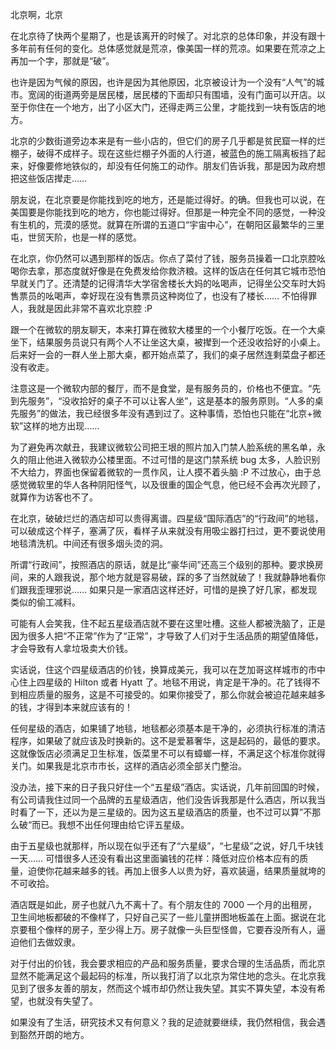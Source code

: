 <!--
The original post could not be found in Wangyin's website. Most likely it was removed by Wangyin himself. The corrent copy is from:

https://www.letscorp.net/archives/121979
-->

北京啊，北京

在北京待了快两个星期了，也是该离开的时候了。对北京的总体印象，并没有跟十多年前有任何的变化。总体感觉就是荒凉，像美国一样的荒凉。如果要在荒凉之上再加一个字，那就是“破”。

也许是因为气候的原因，也许是因为其他原因，北京被设计为一个没有“人气”的城市。宽阔的街道两旁是居民楼，居民楼的下面却只有围墙，没有门面可以开店。以至于你住在一个地方，出了小区大门，还得走两三公里，才能找到一块有饭店的地方。

北京的少数街道旁边本来是有一些小店的，但它们的房子几乎都是贫民窟一样的烂棚子，破得不成样子。现在这些烂棚子外面的人行道，被蓝色的施工隔离板挡了起来，好像要修地铁似的，却没有任何施工的动作。朋友们告诉我，那是因为政府想把这些饭店撵走……

朋友说，在北京要是你能找到吃的地方，还是能过得好。的确。但我也可以说，在美国要是你能找到吃的地方，你也能过得好。但那是一种完全不同的感觉，一种没有生机的，荒漠的感觉。就算在所谓的五道口“宇宙中心”，在朝阳区最繁华的三里屯，世贸天阶，也是一样的感觉。

在北京，你仍然可以遇到那样的饭店。你点了菜付了钱，服务员操着一口北京腔吆喝你去拿，那态度就好像是在免费发给你救济粮。这样的饭店在任何其它城市恐怕早就关门了。还清楚的记得清华大学宿舍楼长大妈的吆喝声，记得坐公交车时大妈售票员的吆喝声，幸好现在没有售票员这种岗位了，也没有了楼长…… 不怕得罪人，我就是因此非常不喜欢北京腔 :P

跟一个在微软的朋友聊天，本来打算在微软大楼里的一个小餐厅吃饭。在一个大桌坐下，结果服务员说只有两个人不让坐这大桌，被撵到一个还没收拾好的小桌上。后来好一会的一群人坐上那大桌，都开始点菜了，我们的桌子居然连剩菜盘子都还没有收走。

注意这是一个微软内部的餐厅，而不是食堂，是有服务员的，价格也不便宜。“先到先服务”，“没收拾好的桌子不可以让客人坐”，这是基本的服务原则。“人多的桌先服务”的做法，我已经很多年没有遇到过了。这种事情，恐怕也只能在“北京+微软”这样的地方出现……

为了避免再次献丑，我建议微软公司把王垠的照片加入门禁人脸系统的黑名单，永久的阻止他进入微软办公楼里面。不过可惜的是这门禁系统 bug 太多，人脸识别不大给力，界面也保留着微软的一贯作风，让人摸不着头脑 :P 不过放心，由于总感觉微软里的华人各种阴阳怪气，以及很重的国企气息，他已经不会再次光顾了，就算作为访客也不了。

在北京，破破烂烂的酒店却可以贵得离谱。四星级“国际酒店”的“行政间”的地毯，可以破成这个样子，塞满了灰，看样子从来就没有用吸尘器打扫过，更不要说使用地毯清洗机。中间还有很多烟头烫的洞。

所谓“行政间”，按照酒店的原话，就是比“豪华间”还高三个级别的那种。要求换房间，来的人跟我说，那个地方就是容易破，踩的多了当然就破了！我就静静地看你们跟我歪理邪说…… 如果只是一家酒店这样还好，可惜的是换了好几家，都发现类似的偷工减料。

可能有人会笑我，住不起五星级酒店就不要在这里吐槽。这些人都被洗脑了，正是因为很多人把“不正常”作为了“正常”，才导致了人们对于生活品质的期望值降低，才会导致有人拿垃圾卖大价钱。

实话说，住这个四星级酒店的价钱，换算成美元，我可以在芝加哥这样城市的市中心住上四星级的 Hilton 或者 Hyatt 了。地毯不用说，肯定是干净的。花了钱得不到相应质量的服务，这是不可接受的。如果你接受了，那么你就会被迫花越来越多的钱，才得到本来就应该有的！

任何星级的酒店，如果铺了地毯，地毯都必须基本是干净的，必须执行标准的清洁程序，如果破了就应该及时换新的。这不是爱慕奢华，这是起码的，最低的要求。这就像饭店必须满足卫生标准，饭菜里不可以有蟑螂一样，不满足这个标准你就得关门。如果我是北京市市长，这样的酒店必须全部关门整治。

没办法，接下来的日子我只好住一个“五星级”酒店。实话说，几年前回国的时候，有公司请我住过同一个品牌的五星级酒店，他们没告诉我那是什么酒店，所以我当时看了一下，还以为是三星级的。因为这五星级酒店的质量，也不过可以算”不那么破“而已。我想不出任何理由给它评五星级。

由于五星级也就那样，所以现在似乎还有了“六星级”，“七星级”之说，好几千块钱一天…… 可惜很多人还没有看出这里面骗钱的花样：降低对应价格本应有的质量，迫使你花越来越多的钱。再加上很多人以贵为好，喜欢装逼，结果质量就垮的不可收拾。

酒店既是如此，房子也就八九不离十了。有个朋友住的 7000 一个月的出租房，卫生间地板都破的不像样了，只好自己买了一些儿童拼图地板盖在上面。据说在北京要租个像样的房子，至少得上万。房子就像一头巨型怪兽，它要吞没所有人，逼迫他们去做奴隶。

对于付出的价钱，我会要求相应的产品和服务质量，要求合理的生活品质，而北京显然不能满足这个最起码的标准，所以我打消了以北京为常住地的念头。在北京我见到了很多友善的朋友，然而这个城市却仍然让我失望。其实不算失望，本没有希望，也就没有失望了。

如果没有了生活，研究技术又有何意义？我的足迹就要继续，我仍然相信，我会遇到豁然开朗的地方。

